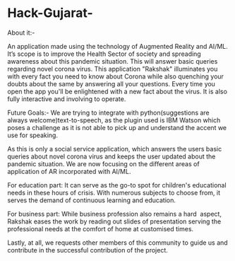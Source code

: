 # Hack-Gujarat-
About it:-
<div class="text-blue mb-2">
An application made using the technology of Augmented Reality and AI/ML. It’s scope is to improve the Health Sector of 
society and spreading awareness about this pandemic situation. This will answer basic queries regarding novel corona virus.
This application "Rakshak" illuminates you with every fact you need to know about Corona while also quenching your doubts
about the same by answering all your questions. Every time you open the app you'll be enlightened with a new fact about the
virus. It is also fully interactive and involving to operate.</div>
  
Future Goals:-
We are trying to integrate with python(suggestions are always welcome)text-to-speech, as 
the plugin used is IBM Watson which poses a challenge as it is not able to pick up and understand
the accent we use for speaking.

As this is only a social service application, which answers the users basic queries about
novel corona virus and keeps the user updated about the pandemic situation. We are now focusing
on the different areas of application of AR incorporated with AI/ML. 

For education part:
It can serve as the go-to spot for children's educational needs in these hours of crisis.
With numerous subjects to choose from, it serves the demand of continuous learning and education.

For business part:
While business profession also remains a hard  aspect, Rakshak eases the work by reading out slides
of presentation serving the professional needs at the comfort of home at customised times.

Lastly, at all, we requests other members of this community to guide us and contribute in the
successful contribution of the project.
